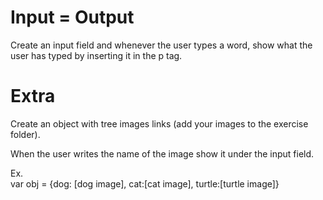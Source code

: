 # Input = Output

Create an input field and whenever the user types a word, show what the user has typed by inserting it in the p tag.

# Extra

Create an object with tree images links (add your images to the exercise folder).

When the user writes the name of the image show it under the input field.

Ex. <br>
var obj = {dog: [dog image], cat:[cat image], turtle:[turtle image]}
